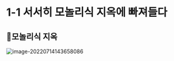 # 1-1 서서히 모놀리식 지옥에 빠져들다

## 📑모놀리식 지옥

![image-20220714143658086](C:\Users\user\AppData\Roaming\Typora\typora-user-images\image-20220714143658086.png)



